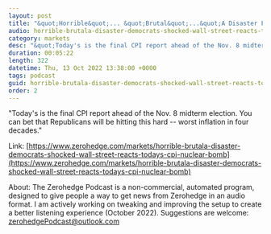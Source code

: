 ```yaml
---
layout: post
title: "&quot;Horrible&quot;... &quot;Brutal&quot;...&quot;A Disaster For Democrats&quot;: A Shocked Wall Street Reacts To Today's CPI Nuclear Bomb"
audio: horrible-brutala-disaster-democrats-shocked-wall-street-reacts-todays-cpi-nuclear-bomb-0
category: markets
desc: "&quot;Today's is the final CPI report ahead of the Nov. 8 midterm election. You can bet that Republicans will be hitting this hard -- worst inflation in four decades.&quot; "
duration: 00:05:22
length: 322
datetime: Thu, 13 Oct 2022 13:38:00 +0000
tags: podcast
guid: horrible-brutala-disaster-democrats-shocked-wall-street-reacts-todays-cpi-nuclear-bomb-0
order: 2
---
```

&quot;Today's is the final CPI report ahead of the Nov. 8 midterm election. You can bet that Republicans will be hitting this hard -- worst inflation in four decades.&quot; 

Link: [https://www.zerohedge.com/markets/horrible-brutala-disaster-democrats-shocked-wall-street-reacts-todays-cpi-nuclear-bomb](https://www.zerohedge.com/markets/horrible-brutala-disaster-democrats-shocked-wall-street-reacts-todays-cpi-nuclear-bomb)

About: The Zerohedge Podcast is a non-commercial, automated program, designed to give people a way to get news from Zerohedge in an audio format.  I am actively working on tweaking and improving the setup to create a better listening experience (October 2022).  Suggestions are welcome: [zerohedgePodcast@outlook.com](mailto:zerohedgePodcast@outlook.com)